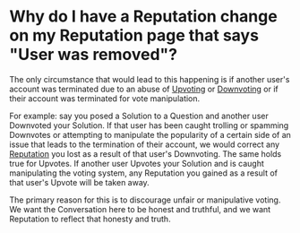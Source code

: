 # Why do I have a Reputation change on my Reputation page that says "User was removed"? #
The only circumstance that would lead to this happening is if another user's 
account was terminated due to an abuse of [Upvoting][1] or [Downvoting][2] or 
if their account was terminated for vote manipulation.

For example: say you posed a Solution to a Question and another user 
Downvoted your Solution. If that user has been caught trolling or 
spamming Downvotes or attempting to manipulate the popularity of a certain 
side of an issue that leads to the termination of their account, we would 
correct any [Reputation][3] you lost as a result of that user's Downvoting. The 
same holds true for Upvotes. If another user Upvotes your Solution and is 
caught manipulating the voting system, any Reputation you gained as a result 
of that user's Upvote will be taken away. 

The primary reason for this is to discourage unfair or manipulative voting. 
We want the Conversation here to be honest and truthful, and we want Reputation 
to reflect that honesty and truth.


[1]: /help/privileges/upvote/
[2]: /help/privileges/downvote/
[3]: /help/reputation/
